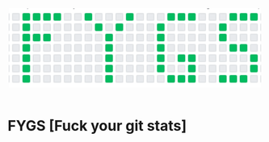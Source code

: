<div align="center">
  <a href="https://github.com/thecreazy/fygs">
    <img src="https://github.com/thecreazy/FYGS/blob/main/docs/logo.png" alt="Icon" width="500"/>
  </a>
  <br>
  <br>
</div>

# FYGS [Fuck your git stats]